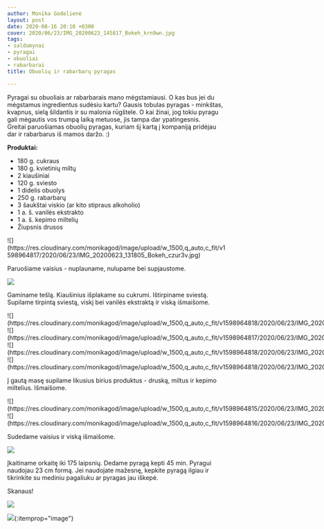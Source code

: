 ```yaml
---
author: Monika Godelienė
layout: post
date: 2020-08-16 20:10 +0300
cover: 2020/06/23/IMG_20200623_145817_Bokeh_krn9wn.jpg
tags:
- saldumynai
- pyragai
- obuoliai
- rabarbarai
title: Obuolių ir rabarbarų pyragas

---
```

Pyragai su obuoliais ar rabarbarais mano mėgstamiausi. O kas bus jei du mėgstamus ingredientus sudėsiu kartu? Gausis tobulas pyragas - minkštas, kvapnus, sielą šildantis ir su malonia rūgštele. O kai žinai, jog tokiu pyragu gali mėgautis vos trumpą laiką metuose, jis tampa dar ypatingesnis.  
Greitai paruošiamas obuolių pyragas, kuriam šį kartą į kompaniją pridėjau dar ir rabarbarus iš mamos daržo. :)

**Produktai:**

* <span itemprop="recipeIngredient">180 g. cukraus</span>
* <span itemprop="recipeIngredient">180 g. kvietinių miltų</span>
* <span itemprop="recipeIngredient">2 kiaušiniai</span>
* <span itemprop="recipeIngredient">120 g. sviesto</span>
* <span itemprop="recipeIngredient">1 didelis obuolys</span>
* <span itemprop="recipeIngredient">250 g. rabarbarų</span>
* <span itemprop="recipeIngredient">3 šaukštai viskio (ar kito stipraus alkoholio)</span>
* <span itemprop="recipeIngredient">1 a. š. vanilės ekstrakto</span>
* <span itemprop="recipeIngredient">1 a. š. kepimo miltelių</span>
* <span itemprop="recipeIngredient">Žiupsnis drusos</span>

<div itemprop="recipeInstructions" markdown="1">
![](https://res.cloudinary.com/monikagod/image/upload/w_1500,q_auto,c_fit/v1598964817/2020/06/23/IMG_20200623_131805_Bokeh_czur3v.jpg)

Paruošiame vaisius - nuplauname, nulupame bei supjaustome.

![](https://res.cloudinary.com/monikagod/image/upload/w_1500,q_auto,c_fit/v1598964817/2020/06/23/IMG_20200623_132713_Bokeh_wdcikw.jpg)

Gaminame tešlą. Kiaušinius išplakame su cukrumi. Ištirpiname sviestą. Supilame tirpintą sviestą, viskį bei vanilės ekstraktą ir viską išmaišome.

<div class="row">
<div class="six columns" markdown="1">
![](https://res.cloudinary.com/monikagod/image/upload/w_1500,q_auto,c_fit/v1598964818/2020/06/23/IMG_20200623_132905_Bokeh_ymjvaq.jpg)
</div>
<div class="six columns" markdown="1">
![](https://res.cloudinary.com/monikagod/image/upload/w_1500,q_auto,c_fit/v1598964817/2020/06/23/IMG_20200623_133053_Bokeh_xlrf3s.jpg)
</div>
</div>

<div class="row">
<div class="six columns" markdown="1">
![](https://res.cloudinary.com/monikagod/image/upload/w_1500,q_auto,c_fit/v1598964818/2020/06/23/IMG_20200623_133132_Bokeh_yf9zd5.jpg)
</div>
<div class="six columns" markdown="1">
![](https://res.cloudinary.com/monikagod/image/upload/w_1500,q_auto,c_fit/v1598964818/2020/06/23/IMG_20200623_133149_Bokeh_kfenix.jpg)
</div>
</div>  

Į gautą masę supilame likusius birius produktus - druską, miltus ir kepimo miltelius. Išmaišome.

<div class="row">
<div class="six columns" markdown="1">
![](https://res.cloudinary.com/monikagod/image/upload/w_1500,q_auto,c_fit/v1598964815/2020/06/23/IMG_20200623_133434_Bokeh_o6rgbv.jpg)
</div>
<div class="six columns" markdown="1">
![](https://res.cloudinary.com/monikagod/image/upload/w_1500,q_auto,c_fit/v1598964816/2020/06/23/IMG_20200623_133605_Bokeh_jzhvmz.jpg)
</div>
</div>

Sudedame vaisius ir viską išmaišome.

![](https://res.cloudinary.com/monikagod/image/upload/w_1500,q_auto,c_fit/v1598964815/2020/06/23/IMG_20200623_134243_Bokeh_bea8gk.jpg)

Įkaitiname orkaitę iki 175 laipsnių. Dedame pyragą kepti 45 min. Pyragui naudojau 23 cm formą. Jei naudojate mažesnę, kepkite pyragą ilgiau ir tikrinkite su mediniu pagaliuku ar pyragas jau iškepė.
</div>

Skanaus!

![](https://res.cloudinary.com/monikagod/image/upload/w_1500,q_auto,c_fit/v1598964816/2020/06/23/IMG_20200623_145402_Bokeh_hhjoo9.jpg)

![](https://res.cloudinary.com/monikagod/image/upload/w_1500,q_auto,c_fit/v1598964816/2020/06/23/IMG_20200623_150021_Bokeh_qb2z11.jpg){:itemprop="image"}

